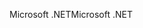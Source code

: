<span data-ttu-id="c8ca6-101">Microsoft .NET</span><span class="sxs-lookup"><span data-stu-id="c8ca6-101">Microsoft .NET</span></span>